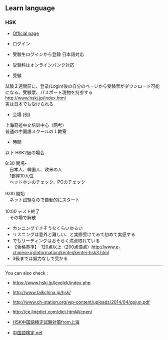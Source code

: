 ## Learn language

### HSK

- [Official page](http://www.chinesetest.cn/index.do)

- ログイン

- 受験生ログインから登録 日本語対応

- 受験料はオンラインバンク対応

- 受験

試験２週間前に、登录(Login)後の自分のページから受験票がダウンロード可能になる。受験票、パスポート現物を持参する <br>
http://www.hskj.jp/index.html <br>
実は日本でも受けられる <br>


- 会場 (例)

上海奇迹中文培训中心（网考）<br>
普通の中国語スクールの１教室


- 時間

以下 HSK2級の場合

8:30 開場- <br>
　日本人、韓国人、欧米の人 <br>
　1部屋10人位 <br>
　ヘッドホンのチェック、PCのチェック <br>
 <br>
9:00 開始 <br>
　ネット試験なので自動的にスタート <br>
 <br>
10:00 テスト終了 <br>
　その場で解散 <br>


- カンニングできそうなくらいゆるい
- リスニングは意外と難しい、と実際受けてみて初めて実感する
- でもリーディングはおそらく満点取れている
- 【合格基準】　120点以上（200点満点）http://www.e-chinese.jp/information/kentei/kentei-hsk3.html 
- 3級までは努力なしで受かる

---

You can also check :

- https://www.hskj.jp/levelck/index.php

- http://www.talkchina.jp/hsk/

- http://www.ch-station.org/wp-content/uploads/2014/04/gojun.pdf

- http://ce.linedict.com/dict.html#/cnen/

- [HSK中国語検定試験対策from上海](http://www.hsk-bct.org/)

- [中国語検定.net](http://www.xn--fiqs8si0dgvroq3b.net/)

